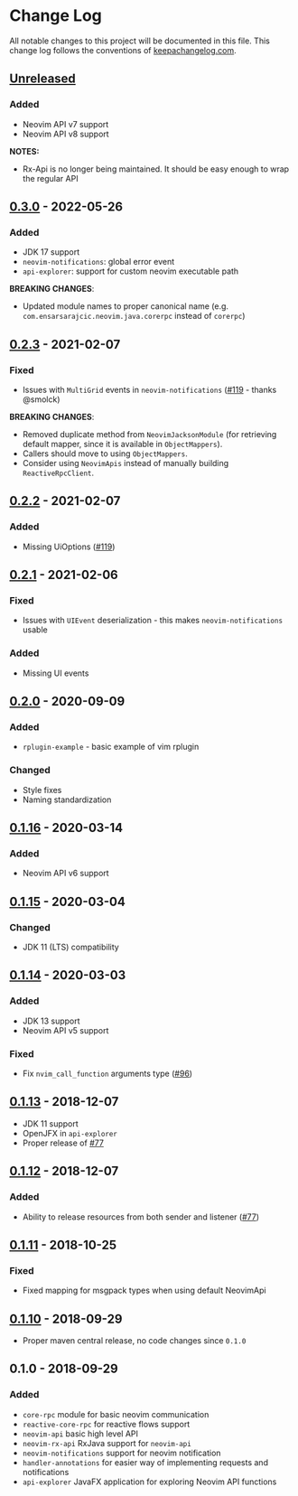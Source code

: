 # Change Log
All notable changes to this project will be documented in this file. This change log follows the conventions of [keepachangelog.com](http://keepachangelog.com/).

## [Unreleased]

### Added
- Neovim API v7 support
- Neovim API v8 support

**NOTES:**
- Rx-Api is no longer being maintained. It should be easy enough to wrap the regular API

## [0.3.0] - 2022-05-26

### Added
- JDK 17 support
- `neovim-notifications`: global error event
- `api-explorer`: support for custom neovim executable path

**BREAKING CHANGES**:
- Updated module names to proper canonical name (e.g. `com.ensarsarajcic.neovim.java.corerpc` instead of `corerpc`)

## [0.2.3] - 2021-02-07

### Fixed
- Issues with `MultiGrid` events in `neovim-notifications` ([#119][i119] - thanks @smolck)

**BREAKING CHANGES**:
- Removed duplicate method from `NeovimJacksonModule` (for retrieving default mapper, since it is available in `ObjectMappers`).
- Callers should move to using `ObjectMappers`.
- Consider using `NeovimApis` instead of manually building `ReactiveRpcClient`.

## [0.2.2] - 2021-02-07

### Added
- Missing UiOptions ([#119][i119])

## [0.2.1] - 2021-02-06

### Fixed
- Issues with `UIEvent` deserialization - this makes `neovim-notifications` usable

### Added
- Missing UI events

## [0.2.0] - 2020-09-09

### Added
- `rplugin-example` - basic example of vim rplugin

### Changed
- Style fixes
- Naming standardization

## [0.1.16] - 2020-03-14

### Added
- Neovim API v6 support

## [0.1.15] - 2020-03-04

### Changed
- JDK 11 (LTS) compatibility

## [0.1.14] - 2020-03-03

### Added
- JDK 13 support
- Neovim API v5 support

### Fixed
- Fix `nvim_call_function` arguments type ([#96][i96])

## [0.1.13] - 2018-12-07

- JDK 11 support
- OpenJFX in `api-explorer`
- Proper release of [#77][i77]

## [0.1.12] - 2018-12-07

### Added
- Ability to release resources from both sender and listener ([#77][i77])

## [0.1.11] - 2018-10-25

### Fixed
- Fixed mapping for msgpack types when using default NeovimApi

## [0.1.10] - 2018-09-29

- Proper maven central release, no code changes since `0.1.0`

## 0.1.0 - 2018-09-29
### Added
- `core-rpc` module for basic neovim communication
- `reactive-core-rpc` for reactive flows support
- `neovim-api` basic high level API
- `neovim-rx-api` RxJava support for `neovim-api`
- `neovim-notifications` support for neovim notification
- `handler-annotations` for easier way of implementing requests and notifications
- `api-explorer` JavaFX application for exploring Neovim API functions

[Unreleased]: https://github.com/esensar/neovim-java/compare/0.3.0...main
[0.1.10]: https://github.com/esensar/neovim-java/compare/0.1...0.1.10
[0.1.11]: https://github.com/esensar/neovim-java/compare/0.1.10...0.1.11
[0.1.12]: https://github.com/esensar/neovim-java/compare/0.1.11...0.1.12
[0.1.13]: https://github.com/esensar/neovim-java/compare/0.1.12...0.1.13
[0.1.14]: https://github.com/esensar/neovim-java/compare/0.1.13...0.1.14
[0.1.15]: https://github.com/esensar/neovim-java/compare/0.1.14...0.1.15
[0.1.16]: https://github.com/esensar/neovim-java/compare/0.1.15...0.1.16
[0.2.0]: https://github.com/esensar/neovim-java/compare/0.1.16...0.2.0
[0.2.1]: https://github.com/esensar/neovim-java/compare/0.2.0...0.2.1
[0.2.2]: https://github.com/esensar/neovim-java/compare/0.2.1...0.2.2
[0.2.3]: https://github.com/esensar/neovim-java/compare/0.2.2...0.2.3
[0.3.0]: https://github.com/esensar/neovim-java/compare/0.2.3...0.3.0
[i77]: https://github.com/esensar/neovim-java/issues/77
[i96]: https://github.com/esensar/neovim-java/issues/96
[i119]: https://github.com/esensar/neovim-java/issues/119
